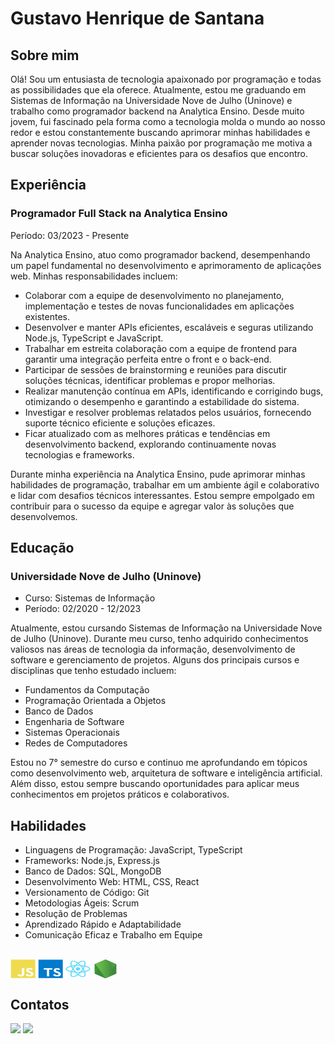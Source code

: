 # Gustavo Henrique de Santana


## Sobre mim

Olá! Sou um entusiasta de tecnologia apaixonado por programação e todas as possibilidades que ela oferece. Atualmente, estou me graduando em Sistemas de Informação na Universidade Nove de Julho (Uninove) e trabalho como programador backend na Analytica Ensino. Desde muito jovem, fui fascinado pela forma como a tecnologia molda o mundo ao nosso redor e estou constantemente buscando aprimorar minhas habilidades e aprender novas tecnologias. Minha paixão por programação me motiva a buscar soluções inovadoras e eficientes para os desafios que encontro.

## Experiência

### Programador Full Stack na Analytica Ensino

Período: 03/2023 - Presente

Na Analytica Ensino, atuo como programador backend, desempenhando um papel fundamental no desenvolvimento e aprimoramento de aplicações web. Minhas responsabilidades incluem:

- Colaborar com a equipe de desenvolvimento no planejamento, implementação e testes de novas funcionalidades em aplicações existentes.
- Desenvolver e manter APIs eficientes, escaláveis e seguras utilizando Node.js, TypeScript e JavaScript.
- Trabalhar em estreita colaboração com a equipe de frontend para garantir uma integração perfeita entre o front e o back-end.
- Participar de sessões de brainstorming e reuniões para discutir soluções técnicas, identificar problemas e propor melhorias.
- Realizar manutenção contínua em APIs, identificando e corrigindo bugs, otimizando o desempenho e garantindo a estabilidade do sistema.
- Investigar e resolver problemas relatados pelos usuários, fornecendo suporte técnico eficiente e soluções eficazes.
- Ficar atualizado com as melhores práticas e tendências em desenvolvimento backend, explorando continuamente novas tecnologias e frameworks.

Durante minha experiência na Analytica Ensino, pude aprimorar minhas habilidades de programação, trabalhar em um ambiente ágil e colaborativo e lidar com desafios técnicos interessantes. Estou sempre empolgado em contribuir para o sucesso da equipe e agregar valor às soluções que desenvolvemos.

## Educação

### Universidade Nove de Julho (Uninove)

- Curso: Sistemas de Informação
- Período: 02/2020 - 12/2023

Atualmente, estou cursando Sistemas de Informação na Universidade Nove de Julho (Uninove). Durante meu curso, tenho adquirido conhecimentos valiosos nas áreas de tecnologia da informação, desenvolvimento de software e gerenciamento de projetos. Alguns dos principais cursos e disciplinas que tenho estudado incluem:

- Fundamentos da Computação
- Programação Orientada a Objetos
- Banco de Dados
- Engenharia de Software
- Sistemas Operacionais
- Redes de Computadores

Estou no 7° semestre do curso e continuo me aprofundando em tópicos como desenvolvimento web, arquitetura de software e inteligência artificial. Além disso, estou sempre buscando oportunidades para aplicar meus conhecimentos em projetos práticos e colaborativos.

## Habilidades

- Linguagens de Programação: JavaScript, TypeScript
- Frameworks: Node.js, Express.js
- Banco de Dados: SQL, MongoDB
- Desenvolvimento Web: HTML, CSS, React
- Versionamento de Código: Git
- Metodologias Ágeis: Scrum
- Resolução de Problemas
- Aprendizado Rápido e Adaptabilidade
- Comunicação Eficaz e Trabalho em Equipe
<div style="display: inline_block"><br>
  <img align="center" alt="Gustavo-Js" height="30" width="40" src="https://raw.githubusercontent.com/devicons/devicon/master/icons/javascript/javascript-plain.svg">
  <img align="center" alt="Gustavo-Ts" height="30" width="40" src="https://raw.githubusercontent.com/devicons/devicon/master/icons/typescript/typescript-plain.svg">
  <img align="center" alt="Gustavo-React" height="30" width="40" src="https://raw.githubusercontent.com/devicons/devicon/master/icons/react/react-original.svg">
  <img align="center" alt="Gustavo-Python" height="30" width="40" src="https://raw.githubusercontent.com/devicons/devicon/master/icons/nodejs/nodejs-original.svg">
</div>
  

## Contatos
<div> 
  <a href = "mailto:gu-henrique011@hotmail.com"><img src="https://img.shields.io/badge/-Gmail-%23333?style=for-the-badge&logo=gmail&logoColor=white" target="_blank"></a>
  <a href="https://www.linkedin.com/in/gustavo-henrique-de-santana-aa279a18a/" target="_blank"><img src="https://img.shields.io/badge/-LinkedIn-%230077B5?style=for-the-badge&logo=linkedin&logoColor=white" target="_blank"></a> 
  
</div>

